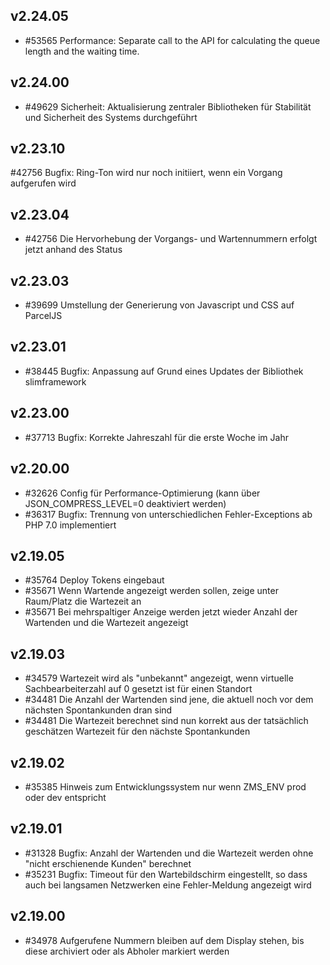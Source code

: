 ## v2.24.05

* #53565 Performance: Separate call to the API for calculating the queue length and the waiting time. 

## v2.24.00

* #49629 Sicherheit: Aktualisierung zentraler Bibliotheken für Stabilität und Sicherheit des Systems durchgeführt

## v2.23.10

#42756 Bugfix: Ring-Ton wird nur noch initiiert, wenn ein Vorgang aufgerufen wird

## v2.23.04

* #42756 Die Hervorhebung der Vorgangs- und Wartennummern erfolgt jetzt anhand des Status

## v2.23.03

* #39699 Umstellung der Generierung von Javascript und CSS auf ParcelJS

## v2.23.01

* #38445 Bugfix: Anpassung auf Grund eines Updates der Bibliothek slimframework

## v2.23.00

* #37713 Bugfix: Korrekte Jahreszahl für die erste Woche im Jahr

## v2.20.00

* #32626 Config für Performance-Optimierung (kann über JSON_COMPRESS_LEVEL=0 deaktiviert werden)
* #36317 Bugfix: Trennung von unterschiedlichen Fehler-Exceptions ab PHP 7.0 implementiert

## v2.19.05

* #35764 Deploy Tokens eingebaut
* #35671 Wenn Wartende angezeigt werden sollen, zeige unter Raum/Platz die Wartezeit an
* #35671 Bei mehrspaltiger Anzeige werden jetzt wieder Anzahl der Wartenden und die Wartezeit angezeigt

## v2.19.03

* #34579 Wartezeit wird als "unbekannt" angezeigt, wenn virtuelle Sachbearbeiterzahl auf 0 gesetzt ist für einen Standort
* #34481 Die Anzahl der Wartenden sind jene, die aktuell noch vor dem nächsten Spontankunden dran sind
* #34481 Die Wartezeit berechnet sind nun korrekt aus der tatsächlich geschätzen Wartezeit für den nächste Spontankunden

## v2.19.02

* #35385 Hinweis zum Entwicklungssystem nur wenn ZMS_ENV prod oder dev entspricht

## v2.19.01

* #31328 Bugfix: Anzahl der Wartenden und die Wartezeit werden ohne "nicht erschienende Kunden" berechnet
* #35231 Bugfix: Timeout für den Wartebildschirm eingestellt, so dass auch bei langsamen Netzwerken eine Fehler-Meldung angezeigt wird 

## v2.19.00

* #34978 Aufgerufene Nummern bleiben auf dem Display stehen, bis diese archiviert oder als Abholer markiert werden
